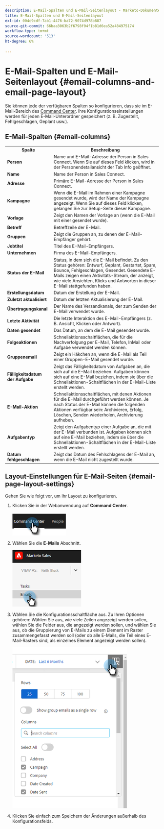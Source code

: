 ```yaml
---
description: E-Mail-Spalten und E-Mail-Seitenlayout - Marketo-Dokumente - Produktdokumentation
title: E-Mail-Spalten und E-Mail-Seitenlayout
exl-id: 004c9cdf-7ab1-4476-ba72-9074d978b887
source-git-commit: 66baa3063b2f6798f04f1b81d6ea52a484975174
workflow-type: tm+mt
source-wordcount: '513'
ht-degree: 6%

---
```


# E-Mail-Spalten und E-Mail-Seitenlayout {#email-columns-and-email-page-layout}

Sie können jede der verfügbaren Spalten so konfigurieren, dass sie im E-Mail-Bereich des [Command Center](/help/marketo/product-docs/marketo-sales-insight/actions/email/command-center/command-center-overview.md). Ihre Konfigurationseinstellungen werden für jeden E-Mail-Unterordner gespeichert (z. B. Zugestellt, Fehlgeschlagen, Geplant usw.).

## E-Mail-Spalten {#email-columns}

<table> 
 <colgroup> 
  <col> 
  <col> 
 </colgroup> 
 <tbody> 
  <tr> 
   <th>Spalte</th> 
   <th>Beschreibung</th> 
  </tr> 
  <tr> 
   <td><strong>Person</td> 
   <td>Name und E-Mail-Adresse der Person in Sales Connect. Wenn Sie auf dieses Feld klicken, wird in der Personendetailansicht der Tab Info geöffnet.</td> 
  </tr> 
  <tr> 
   <td><strong>Name</td> 
   <td>Name der Person in Sales Connect.</td> 
  </tr> 
  <tr> 
   <td><strong>Adresse</td> 
   <td>Primäre E-Mail-Adresse der Person in Sales Connect.</td> 
  </tr> 
  <tr> 
   <td><strong>Kampagne</td> 
   <td>Wenn die E-Mail im Rahmen einer Kampagne gesendet wurde, wird der Name der Kampagne angezeigt. Wenn Sie auf dieses Feld klicken, gelangen Sie zur Setup-Seite dieser Kampagne.</td> 
  </tr> 
  <tr> 
   <td><strong>Vorlage</td> 
   <td>Zeigt den Namen der Vorlage an (wenn die E-Mail mit einer gesendet wurde).</td> 
  </tr> 
  <tr> 
   <td><strong>Betreff</td> 
   <td>Betreffzeile der E-Mail.</td> 
  </tr> 
  <tr> 
   <td><strong>Gruppen</td> 
   <td>Zeigt die Gruppen an, zu denen der E-Mail-Empfänger gehört.</td> 
  </tr> 
  <tr> 
   <td><strong>Jobtitel</td> 
   <td>Titel des E-Mail-Empfängers.</td> 
  </tr> 
  <tr> 
   <td><strong>Unternehmen</td> 
   <td>Firma des E-Mail-Empfängers.</td> 
  </tr> 
  <tr> 
   <td><strong>Status der E-Mail</td> 
   <td>Status, in dem sich die E-Mail befindet. Zu den Status gehören: Entwurf, Geplant, Gestartet, Spam, Bounce, Fehlgeschlagen, Gesendet. Gesendete E-Mails zeigen einen Aktivitäts-Stream, der anzeigt, wie viele Ansichten, Klicks und Antworten in dieser E-Mail stattgefunden haben.</td> 
  </tr> 
  <tr> 
   <td><strong>Erstellungsdatum</td> 
   <td>Datum der Erstellung der E-Mail.</td> 
  </tr> 
  <tr> 
   <td><strong>Zuletzt aktualisiert</td> 
   <td>Datum der letzten Aktualisierung der E-Mail.</td> 
  </tr> 
  <tr> 
   <td><strong>Übertragungskanal</td> 
   <td>Der Name des Versandkanals, der zum Senden der E-Mail verwendet wurde.</td> 
  </tr> 
  <tr> 
   <td><strong>Letzte Aktivität</td> 
   <td>Die letzte Interaktion des E-Mail-Empfängers (z. B. Ansicht, Klicken oder Antwort).</td> 
  </tr> 
  <tr> 
   <td><strong>Daten gesendet</td> 
   <td>Das Datum, an dem die E-Mail gesendet wurde.</td> 
  </tr> 
  <tr> 
   <td><strong>Folgeaktionen</td> 
   <td>Schnellaktionsschaltflächen, die für die Nachverfolgung per E-Mail, Telefon, InMail oder Aufgabe verwendet werden können.</td> 
  </tr> 
  <tr> 
   <td><strong>Gruppenemail</td> 
   <td>Zeigt ein Häkchen an, wenn die E-Mail als Teil einer Gruppen-E-Mail gesendet wurde.</td> 
  </tr> 
  <tr> 
   <td><strong>Fälligkeitsdatum der Aufgabe</td> 
   <td>Zeigt das Fälligkeitsdatum von Aufgaben an, die sich auf die E-Mail beziehen. Aufgaben können sich auf eine E-Mail beziehen, indem sie über die Schnellaktionen-Schaltflächen in der E-Mail-Liste erstellt werden.</td> 
  </tr> 
  <tr> 
   <td><strong>E-Mail-Aktion</td> 
   <td>Schnellaktionsschaltflächen, mit denen Aktionen für die E-Mail durchgeführt werden können. Je nach Status der E-Mail können die folgenden Aktionen verfügbar sein: Archivieren, Erfolg, Löschen, Senden wiederholen, Archivierung aufheben.</td> 
  </tr> 
  <tr> 
   <td><strong>Aufgabentyp</td> 
   <td>Zeigt den Aufgabentyp einer Aufgabe an, die mit der E-Mail verbunden ist. Aufgaben können sich auf eine E-Mail beziehen, indem sie über die Schnellaktionen-Schaltflächen in der E-Mail-Liste erstellt werden.</td> 
  </tr> 
  <tr> 
   <td><strong>Datum fehlgeschlagen</td> 
   <td>Zeigt das Datum des Fehlschlagens der E-Mail an, wenn die E-Mail nicht zugestellt wurde.</td> 
  </tr> 
 </tbody> 
</table>

## Layout-Einstellungen für E-Mail-Seiten {#email-page-layout-settings}

Gehen Sie wie folgt vor, um Ihr Layout zu konfigurieren.

1. Klicken Sie in der Webanwendung auf **Command Center**.

   ![](assets/email-columns-and-email-page-layout-1.png)

1. Wählen Sie die **E-Mails** Abschnitt.

   ![](assets/email-columns-and-email-page-layout-2.png)

1. Wählen Sie die Konfigurationsschaltfläche aus. Zu Ihren Optionen gehören: Wählen Sie aus, wie viele Zeilen angezeigt werden sollen, wählen Sie die Felder aus, die angezeigt werden sollen, und wählen Sie aus, ob die Gruppierung von E-Mails zu einem Element im Raster zusammengefasst werden soll (oder ob alle E-Mails, die Teil eines E-Mail-Rasters sind, als einzelnes Element angezeigt werden sollen).

   ![](assets/email-columns-and-email-page-layout-3.png)

1. Klicken Sie einfach zum Speichern der Änderungen außerhalb des Konfigurationsfelds.
